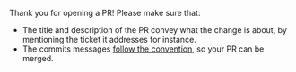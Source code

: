Thank you for opening a PR! Please make sure that:

* The title and description of the PR convey what the change is about, by mentioning the ticket it addresses for instance.
* The commits messages [follow the convention](https://www.conventionalcommits.org/en/v1.0.0-beta.4/#summary), so your PR can be merged.
